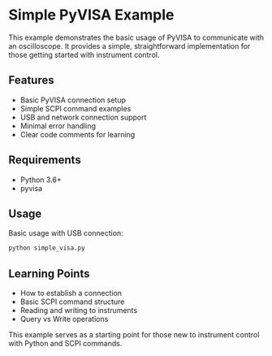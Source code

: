 # Simple PyVISA Example

This example demonstrates the basic usage of PyVISA to communicate with an oscilloscope. It provides a simple, straightforward implementation for those getting started with instrument control.

## Features

- Basic PyVISA connection setup
- Simple SCPI command examples
- USB and network connection support
- Minimal error handling
- Clear code comments for learning

## Requirements

- Python 3.6+
- pyvisa

## Usage

Basic usage with USB connection:
```python
python simple_visa.py
```

## Learning Points

- How to establish a connection
- Basic SCPI command structure
- Reading and writing to instruments
- Query vs Write operations

This example serves as a starting point for those new to instrument control with Python and SCPI commands.
